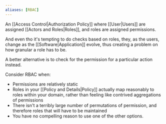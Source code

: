 ```yaml
---
aliases: [RBAC]
---
```


An [[Access Control|Authorization Policy]] where [[User|Users]] are assigned [[Actors and Roles|Roles]], and roles are assigned permissions.

And even tho it's tempting to do checks based on roles, they, as the users, change as the [[Software|Application]] evolve, thus creating a problem on how granular a role has to be.

A better alternative is to check for the permission for a particular action instead.

Consider RBAC when:

- Permissions are relatively static
- Roles in your [[Policy and Details|Policy]] actually map reasonably to roles within your domain, rather than feeling like contrived aggregations of permissions
- There isn't a terribly large number of permutations of permission, and therefore roles that will have to be maintained
- You have no compelling reason to use one of the other options.
